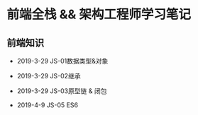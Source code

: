 # 前端全栈 && 架构工程师学习笔记

## 前端知识
  + 2019-3-29 JS-01数据类型&对象

  + 2019-3-29 JS-02继承

  + 2019-3-29 JS-03原型链 & 闭包

  + 2019-4-9 JS-05 ES6
